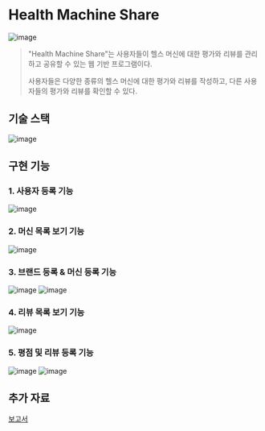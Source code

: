 # Health Machine Share
![image](https://github.com/joon6093/Health-Machine-Share/assets/118044367/0ad96fd3-615f-492a-ab93-d8859b95684f)
> "Health Machine Share"는 사용자들이 헬스 머신에 대한 평가와 리뷰를 관리하고 공유할 수 있는 웹 기반 프로그램이다.
> 
> 사용자들은 다양한 종류의 헬스 머신에 대한 평가와 리뷰를 작성하고, 다른 사용자들의 평가와 리뷰를 확인할 수 있다.

## 기술 스택
![image](https://github.com/joon6093/Health-Machine-Share/assets/118044367/44a240ea-0bfd-453c-a6e0-af0f1b6eb936)

## 구현 기능

### 1. 사용자 등록 기능
![image](https://github.com/joon6093/Health-Machine-Share/assets/118044367/9e75e631-26bd-43c3-ba4f-60b20940c7d0)

### 2. 머신 목록 보기 기능
![image](https://github.com/joon6093/Health-Machine-Share/assets/118044367/d510e02c-ee94-4487-8fd8-8d7af099a5bb)

### 3. 브랜드 등록 & 머신 등록 기능
![image](https://github.com/joon6093/Health-Machine-Share/assets/118044367/e81a3bf1-1a60-4d3a-bc78-860b1b1d6c83)
![image](https://github.com/joon6093/Health-Machine-Share/assets/118044367/760bb2b2-6f67-4c25-8028-d3664ff6c4de)

### 4. 리뷰 목록 보기 기능
![image](https://github.com/joon6093/Health-Machine-Share/assets/118044367/a8f9c4ab-0fcf-4396-9316-263dbcd802ca)

### 5. 평점 및 리뷰 등록 기능
![image](https://github.com/joon6093/Health-Machine-Share/assets/118044367/5b995572-0e32-4d5a-83ec-59d798a3e021)
![image](https://github.com/joon6093/Health-Machine-Share/assets/118044367/a3f18f2a-6c61-4e16-a08e-0a5313608c79)


## 추가 자료 
[보고서](https://github.com/joon6093/Health-Machine-Share/blob/main/%EB%B3%B4%EA%B3%A0%EC%84%9C.pdf)
